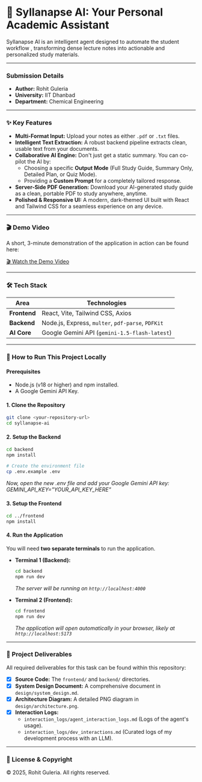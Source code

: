# 🚀 Syllanapse AI: Your Personal Academic Assistant

Syllanapse AI is an intelligent agent designed to automate the student workflow , transforming dense lecture notes into actionable and personalized study materials.

---

### **Submission Details**

-   **Author:** Rohit Guleria
-   **University:** IIT Dhanbad
-   **Department:** Chemical Engineering

---

### **✨ Key Features**

* **Multi-Format Input:** Upload your notes as either `.pdf` or `.txt` files.
* **Intelligent Text Extraction:** A robust backend pipeline extracts clean, usable text from your documents.
* **Collaborative AI Engine:** Don't just get a static summary. You can co-pilot the AI by:
    * Choosing a specific **Output Mode** (Full Study Guide, Summary Only, Detailed Plan, or Quiz Mode).
    * Providing a **Custom Prompt** for a completely tailored response.
* **Server-Side PDF Generation:** Download your AI-generated study guide as a clean, portable PDF to study anywhere, anytime.
* **Polished & Responsive UI:** A modern, dark-themed UI built with React and Tailwind CSS for a seamless experience on any device.

---

### **🎬 Demo Video**

A short, 3-minute demonstration of the application in action can be found here:

[🎬 Watch the Demo Video](https://youtu.be/tO-CytkZRYs)


---

### **🛠️ Tech Stack**

| Area    | Technologies                                       |
| ------- | -------------------------------------------------- |
| **Frontend** | React, Vite, Tailwind CSS, Axios |
| **Backend** | Node.js, Express, `multer`, `pdf-parse`, `PDFKit`    |
| **AI Core** | Google Gemini API (`gemini-1.5-flash-latest`)        |

---

### **🚀 How to Run This Project Locally**

#### **Prerequisites**
* Node.js (v18 or higher) and npm installed.
* A Google Gemini API Key.

#### **1. Clone the Repository**
```bash
git clone <your-repository-url>
cd syllanapse-ai
```
#### **2. Setup the Backend**
```bash
cd backend
npm install

# Create the environment file
cp .env.example .env
```
*Now, open the new .env file and add your Google Gemini API key:
GEMINI_API_KEY="YOUR_API_KEY_HERE"*

#### **3. Setup the Frontend**
```bash
cd ../frontend
npm install
```
#### **4. Run the Application**
You will need **two separate terminals** to run the application.

* **Terminal 1 (Backend):**
    ```bash
    cd backend
    npm run dev
    ```
    *The server will be running on `http://localhost:4000`*

* **Terminal 2 (Frontend):**
    ```bash
    cd frontend
    npm run dev
    ```
    *The application will open automatically in your browser, likely at `http://localhost:5173`*

---

### 📂 Project Deliverables

All required deliverables for this task can be found within this repository:

* [x] **Source Code:** The `frontend/` and `backend/` directories.
* [x] **System Design Document:** A comprehensive document in `design/system_design.md`.
* [x] **Architecture Diagram:** A detailed PNG diagram in `design/architecture.png`.
* [x] **Interaction Logs:**
    * `interaction_logs/agent_interaction_logs.md` (Logs of the agent's usage).
    * `interaction_logs/dev_interactions.md` (Curated logs of my development process with an LLM).

---

### **📜 License & Copyright**

&copy; 2025, Rohit Guleria. All rights reserved.

